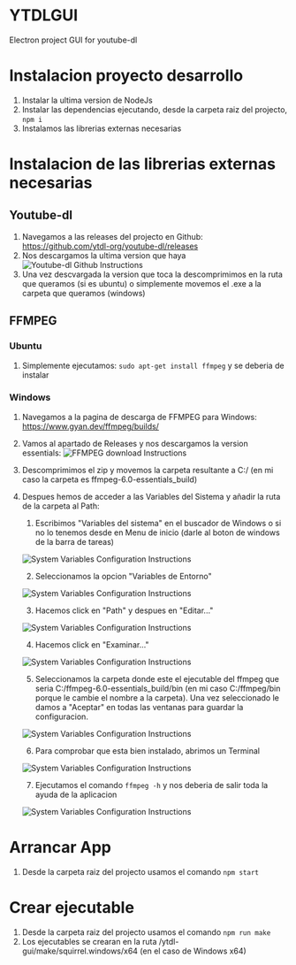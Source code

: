 # YTDLGUI
Electron project GUI for youtube-dl 

# Instalacion proyecto desarrollo
1. Instalar la ultima version de NodeJs
2. Instalar las dependencias ejecutando, desde la carpeta raiz del projecto, `npm i`
3. Instalamos las librerias externas necesarias

# Instalacion de las librerias externas necesarias
## Youtube-dl
1. Navegamos a las releases del projecto en Github: https://github.com/ytdl-org/youtube-dl/releases
2. Nos descargamos la ultima version que haya
   ![Youtube-dl Github Instructions](./ytdl-gui/docs/imgs/download-yt-dl-github.png)
3. Una vez descvargada la version que toca la descomprimimos en la ruta que queramos (si es ubuntu) o simplemente movemos el .exe a la carpeta que queramos (windows)

## FFMPEG
### Ubuntu
1. Simplemente ejecutamos: `sudo apt-get install ffmpeg` y se deberia de instalar
### Windows
1. Navegamos a la pagina de descarga de FFMPEG para Windows: https://www.gyan.dev/ffmpeg/builds/
2. Vamos al apartado de Releases y nos descargamos la version essentials:
   ![FFMPEG download Instructions](./ytdl-gui/docs/imgs/download-ffmpeg.png)
3. Descomprimimos el zip y movemos la carpeta resultante a C:/ (en mi caso la carpeta es ffmpeg-6.0-essentials_build)
4. Despues hemos de acceder a las Variables del Sistema y añadir la ruta de la carpeta al Path:
   1. Escribimos "Variables del sistema" en el buscador de Windows o si no lo tenemos desde en Menu de inicio (darle al boton de windows de la barra de tareas)

   ![System Variables Configuration Instructions](./ytdl-gui/docs/imgs/system-variables1.png)

   2. Seleccionamos la opcion "Variables de Entorno"
   
   ![System Variables Configuration Instructions](./ytdl-gui/docs/imgs/system-variables2.png)

   3. Hacemos click en "Path" y despues en "Editar..."
   
   ![System Variables Configuration Instructions](./ytdl-gui/docs/imgs/system-variables3.png)
   
   4. Hacemos click en "Examinar..."
   
   ![System Variables Configuration Instructions](./ytdl-gui/docs/imgs/system-variables4.png)
   
   5. Seleccionamos la carpeta donde este el ejecutable del ffmpeg que seria C:/ffmpeg-6.0-essentials_build/bin (en mi caso C:/ffmpeg/bin porque le cambie el nombre a la carpeta). Una vez seleccionado le damos a "Aceptar" en todas las ventanas para guardar la configuracion.
   
   ![System Variables Configuration Instructions](./ytdl-gui/docs/imgs/system-variables5.png)
   
   6. Para comprobar que esta bien instalado, abrimos un Terminal
   
   ![System Variables Configuration Instructions](./ytdl-gui/docs/imgs/system-variables6.png)
   
   7. Ejecutamos el comando `ffmpeg -h` y nos deberia de salir toda la ayuda de la aplicacion
   
   ![System Variables Configuration Instructions](./ytdl-gui/docs/imgs/system-variables7.png)

# Arrancar App
1. Desde la carpeta raiz del projecto usamos el comando `npm start`

# Crear ejecutable
1. Desde la carpeta raiz del projecto usamos el comando `npm run make`
2. Los ejecutables se crearan en la ruta /ytdl-gui/make/squirrel.windows/x64 (en el caso de Windows x64)